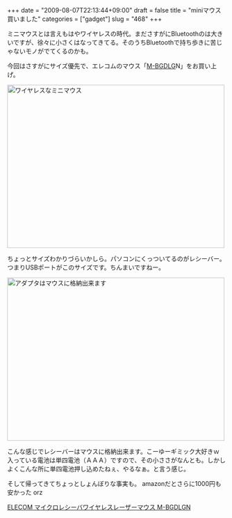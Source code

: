 +++
date = "2009-08-07T22:13:44+09:00"
draft = false
title = "miniマウス買いました"
categories = ["gadget"]
slug = "468"
+++

ミニマウスとは言えもはやワイヤレスの時代。まださすがにBluetoothのは大きいですが、徐々に小さくはなってきてる。そのうちBluetoothで持ち歩きに苦じゃないモノがでてくるのかも。

今回はさすがにサイズ優先で、エレコムのマウス「<a href="http://www2.elecom.co.jp/peripheral/mouse/m-bgdl/index.asp">M-BGDLG</a>N」をお買い上げ。

<a title="ワイヤレスなミニマウス by けるる, on Flickr" href="http://www.flickr.com/photos/keruru/3797290731/"><img src="http://farm3.static.flickr.com/2508/3797290731_3d07fd9f19.jpg" alt="ワイヤレスなミニマウス" width="500" height="375" /></a>

ちょっとサイズわかりづらいかしら。パソコンにくっついてるのがレシーバー。つまりUSBポートがこのサイズです。ちんまいですねー。

<a title="アダプタはマウスに格納出来ます by けるる, on Flickr" href="http://www.flickr.com/photos/keruru/3797291985/"><img src="http://farm3.static.flickr.com/2581/3797291985_fa856a9838.jpg" alt="アダプタはマウスに格納出来ます" width="500" height="375" /></a>

こんな感じでレシーバーはマウスに格納出来ます。こーゆーギミック大好きｗ
入っている電池は単四電池（ＡＡＡ）ですので、その小ささがなんとも。しかしよくこんな所に単四電池押し込めたねぇ、やるなぁ。と言う感じ。

そして帰ってきてちょっとしょんぼりな事実も。
amazonだとさらに1000円も安かった orz

<a href="http://www.amazon.co.jp/gp/product/B001LF3HNK?ie=UTF8&amp;tag=kerurudigit-22&amp;linkCode=as2&amp;camp=247&amp;creative=1211&amp;creativeASIN=B001LF3HNK">ELECOM マイクロレシーバワイヤレスレーザーマウス M-BGDLGN</a><img style="border:none !important; margin:0px !important;" src="http://www.assoc-amazon.jp/e/ir?t=kerurudigit-22&amp;l=as2&amp;o=9&amp;a=B001LF3HNK" border="0" alt="" width="1" height="1" />
